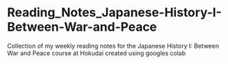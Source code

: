 # Reading_Notes_Japanese-History-I-Between-War-and-Peace
Collection of my weekly reading notes for the Japanese History I: Between War and Peace course at Hokudai created using googles colab


